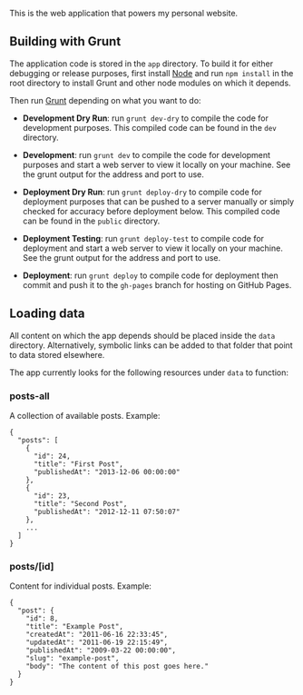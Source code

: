This is the web application that powers my personal website.

## Building with Grunt

The application code is stored in the `app` directory. To build it for either debugging or release purposes, first install [Node](http://nodejs.org/) and run `npm install` in the root directory to install Grunt and other node modules on which it depends.

Then run [Grunt](https://github.com/gruntjs/grunt) depending on what you want to do:

- **Development Dry Run**: run `grunt dev-dry` to compile the code for development purposes. This compiled code can be found in the `dev` directory.

- **Development**: run `grunt dev` to compile the code for development purposes and start a web server to view it locally on your machine. See the grunt output for the address and port to use.

-  **Deployment Dry Run**: run `grunt deploy-dry` to compile code for deployment purposes that can be pushed to a server manually or simply checked for accuracy before deployment below. This compiled code can be found in the `public` directory.

- **Deployment Testing**: run `grunt deploy-test` to compile code for deployment and start a web server to view it locally on your machine. See the grunt output for the address and port to use.

-  **Deployment**: run `grunt deploy` to compile code for deployment then commit and push it to the `gh-pages` branch for hosting on GitHub Pages.

## Loading data

All content on which the app depends should be placed inside the `data` directory. Alternatively, symbolic links can be added to that folder that point to data stored elsewhere.

The app currently looks for the following resources under `data` to function:

### posts-all

A collection of available posts. Example:

	{
	  "posts": [
	    {
	      "id": 24,
	      "title": "First Post",
	      "publishedAt": "2013-12-06 00:00:00"
	    },
	    {
	      "id": 23,
	      "title": "Second Post",
	      "publishedAt": "2012-12-11 07:50:07"
	    },
	    ...
	  ]
	}

### posts/[id]

Content for individual posts. Example:

    {
      "post": {
        "id": 8,
        "title": "Example Post",
        "createdAt": "2011-06-16 22:33:45",
        "updatedAt": "2011-06-19 22:15:49",
        "publishedAt": "2009-03-22 00:00:00",
        "slug": "example-post",
        "body": "The content of this post goes here."
      }
    }